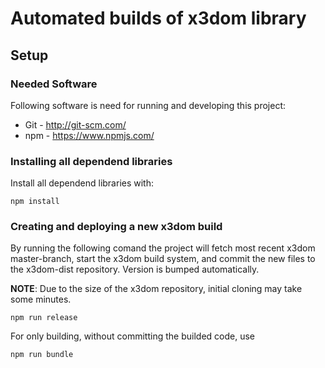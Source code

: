 Automated builds of x3dom library
========================

## Setup

### Needed Software

Following software is need for running and developing this project:

 * Git - http://git-scm.com/
 * npm - https://www.npmjs.com/


### Installing all dependend libraries

Install all dependend libraries with:

```
npm install
```


### Creating and deploying a new x3dom build

By running the following comand the project will fetch most recent x3dom master-branch, start the x3dom build system, and commit the new files to the x3dom-dist repository. Version is bumped automatically.

**NOTE**: Due to the size of the x3dom repository, initial cloning may take some minutes.

```
npm run release
```

For only building, without committing the builded code, use

```
npm run bundle
```
